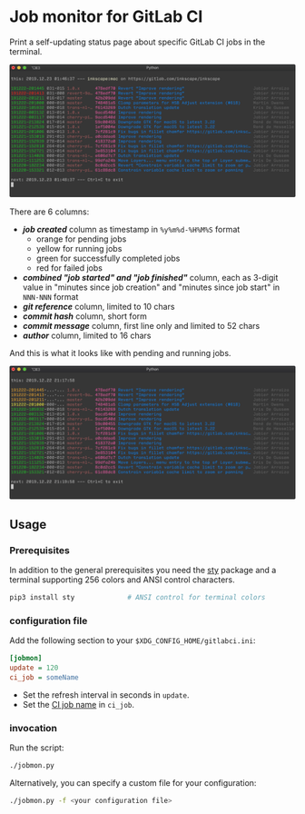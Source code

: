 # Job monitor for GitLab CI

Print a self-updating status page about specific GitLab CI jobs in the terminal.

![jobmon1](jobmon1.png)

There are 6 columns:

- ___job created___ column as timestamp in `%y%m%d-%H%M%S` format
  - orange for pending jobs
  - yellow for running jobs
  - green for successfully completed jobs
  - red for failed jobs
- ___combined "job started" and "job finished"___ column, each as 3-digit value in "minutes since job creation" and "minutes since job start" in `NNN·NNN` format
- ___git reference___ column, limited to 10 chars
- ___commit hash___ column, short form
- ___commit message___ column, first line only and limited to 52 chars
- ___author___ column, limited to 16 chars

And this is what it looks like with pending and running jobs.

![jobmon2](jobmon2.png)

## Usage

### Prerequisites

In addition to the general prerequisites you need the [sty](https://sty.mewo.dev/index.html) package and a terminal supporting 256 colors and ANSI control characters.

```bash
pip3 install sty             # ANSI control for terminal colors
```

### configuration file

Add the following section to your `$XDG_CONFIG_HOME/gitlabci.ini`:

```ini
[jobmon]
update = 120
ci_job = someName
```

- Set the refresh interval in seconds in `update`.
- Set the [CI job name](https://docs.gitlab.com/ee/ci/yaml) in `ci_job`.

### invocation

Run the script:

```bash
./jobmon.py
```

Alternatively, you can specify a custom file for your configuration:

```bash
./jobmon.py -f <your configuration file>
```
